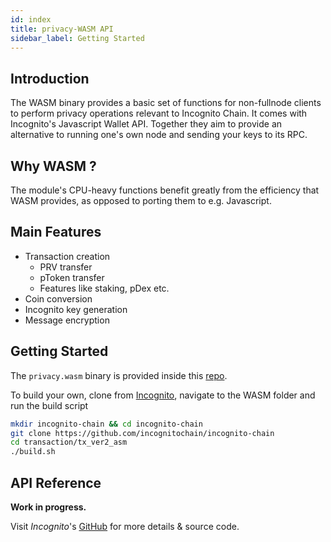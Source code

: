 ```yaml
---
id: index
title: privacy-WASM API
sidebar_label: Getting Started
---
```



## Introduction

The WASM binary provides a basic set of functions for non-fullnode clients to perform privacy operations relevant to Incognito Chain. It comes with Incognito's Javascript Wallet API. Together they aim to provide an alternative to running one's own node and sending your keys to its RPC. 

## Why WASM ?

The module's CPU-heavy functions benefit greatly from the efficiency that WASM provides, as opposed to porting them to e.g. Javascript.

## Main Features

- Transaction creation
    - PRV transfer
    - pToken transfer
    - Features like staking, pDex etc.
- Coin conversion
- Incognito key generation
- Message encryption

## Getting Started

The `privacy.wasm` binary is provided inside this [repo](https://github.com/incognitochain/incognito-chain-web-js).

To build your own, clone from [Incognito](https://github.com/incognitochain/incognito-chain), navigate to the WASM folder and run the build script
``` bash
mkdir incognito-chain && cd incognito-chain
git clone https://github.com/incognitochain/incognito-chain
cd transaction/tx_ver2_asm
./build.sh
```

## API Reference

**Work in progress.**

Visit *Incognito*'s [GitHub](https://github.com/incognitochain/incognito-chain) for more details & source code.